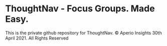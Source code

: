 # ThoughtNav - Focus Groups. Made Easy.
This is the private github repository for ThoughtNav.
© Aperio Insights 30th April 2021. All Rights Reserved
